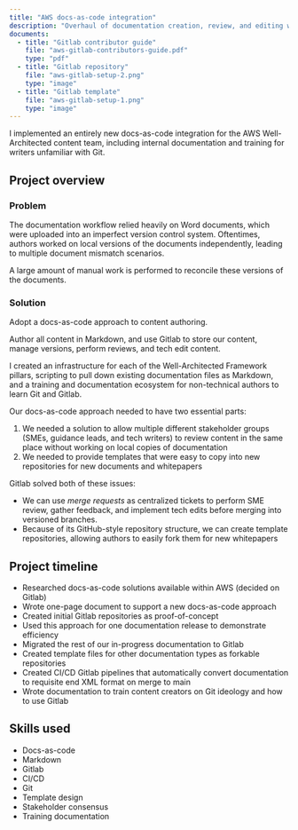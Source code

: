 ```yaml
---
title: "AWS docs-as-code integration"
description: "Overhaul of documentation creation, review, and editing workflow"
documents:
  - title: "Gitlab contributor guide"
    file: "aws-gitlab-contributors-guide.pdf"
    type: "pdf"
  - title: "Gitlab repository"
    file: "aws-gitlab-setup-2.png"
    type: "image"
  - title: "Gitlab template"
    file: "aws-gitlab-setup-1.png"
    type: "image"
---
```


I implemented an entirely new docs-as-code integration for the AWS Well-Architected content team, including internal documentation and training for writers unfamiliar with Git.

## Project overview

### Problem
The documentation workflow relied heavily on Word documents, which were uploaded into an imperfect version control system. Oftentimes, authors worked on local versions of the documents independently, leading to multiple document mismatch scenarios. 

A large amount of manual work is performed to reconcile these versions of the documents.

### Solution
Adopt a docs-as-code approach to content authoring. 

Author all content in Markdown, and use Gitlab to store our content, manage versions, perform reviews, and tech edit content. 

I created an infrastructure for each of the Well-Architected Framework pillars, scripting to pull down existing documentation files as Markdown, and a training and documentation ecosystem for non-technical authors to learn Git and Gitlab. 

Our docs-as-code approach needed to have two essential parts:

1. We needed a solution to allow multiple different stakeholder groups (SMEs, guidance leads, and tech writers) to review content in the same place without working on local copies of documentation
2. We needed to provide templates that were easy to copy into new repositories for new documents and whitepapers

Gitlab solved both of these issues: 

* We can use _merge requests_ as centralized tickets to perform SME review, gather feedback, and implement tech edits before merging into versioned branches. 
* Because of its GitHub-style repository structure, we can create template repositories, allowing authors to easily fork them for new whitepapers

## Project timeline

- Researched docs-as-code solutions available within AWS (decided on Gitlab)
- Wrote one-page document to support a new docs-as-code approach
- Created initial Gitlab repositories as proof-of-concept
- Used this approach for one documentation release to demonstrate efficiency
- Migrated the rest of our in-progress documentation to Gitlab
- Created template files for other documentation types as forkable repositories
- Created CI/CD Gitlab pipelines that automatically convert documentation to requisite end XML format on merge to main
- Wrote documentation to train content creators on Git ideology and how to use Gitlab

## Skills used

- Docs-as-code
- Markdown
- Gitlab
- CI/CD
- Git
- Template design
- Stakeholder consensus
- Training documentation
